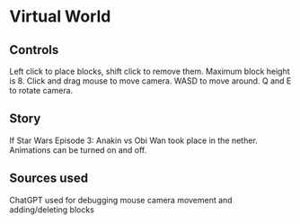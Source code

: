 # Virtual World
## Controls
Left click to place blocks, shift click to remove them. Maximum block height is 8.
Click and drag mouse to move camera.
WASD to move around.
Q and E to rotate camera.

## Story
If Star Wars Episode 3: Anakin vs Obi Wan took place in the nether. Animations can be turned on and off.

## Sources used
ChatGPT used for debugging mouse camera movement and adding/deleting blocks